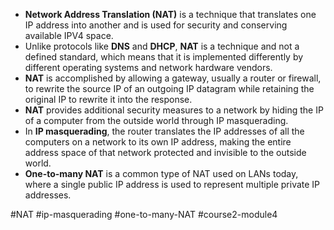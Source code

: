 -   **Network Address Translation (NAT)** is a technique that translates one IP address into another and is used for security and conserving available IPV4 space.
-   Unlike protocols like **DNS** and **DHCP**, **NAT** is a technique and not a defined standard, which means that it is implemented differently by different operating systems and network hardware vendors.
-   **NAT** is accomplished by allowing a gateway, usually a router or firewall, to rewrite the source IP of an outgoing IP datagram while retaining the original IP to rewrite it into the response.
-   **NAT** provides additional security measures to a network by hiding the IP of a computer from the outside world through IP masquerading.
-   In **IP masquerading**, the router translates the IP addresses of all the computers on a network to its own IP address, making the entire address space of that network protected and invisible to the outside world.
-   **One-to-many NAT** is a common type of NAT used on LANs today, where a single public IP address is used to represent multiple private IP addresses.

#NAT #ip-masquerading #one-to-many-NAT #course2-module4 